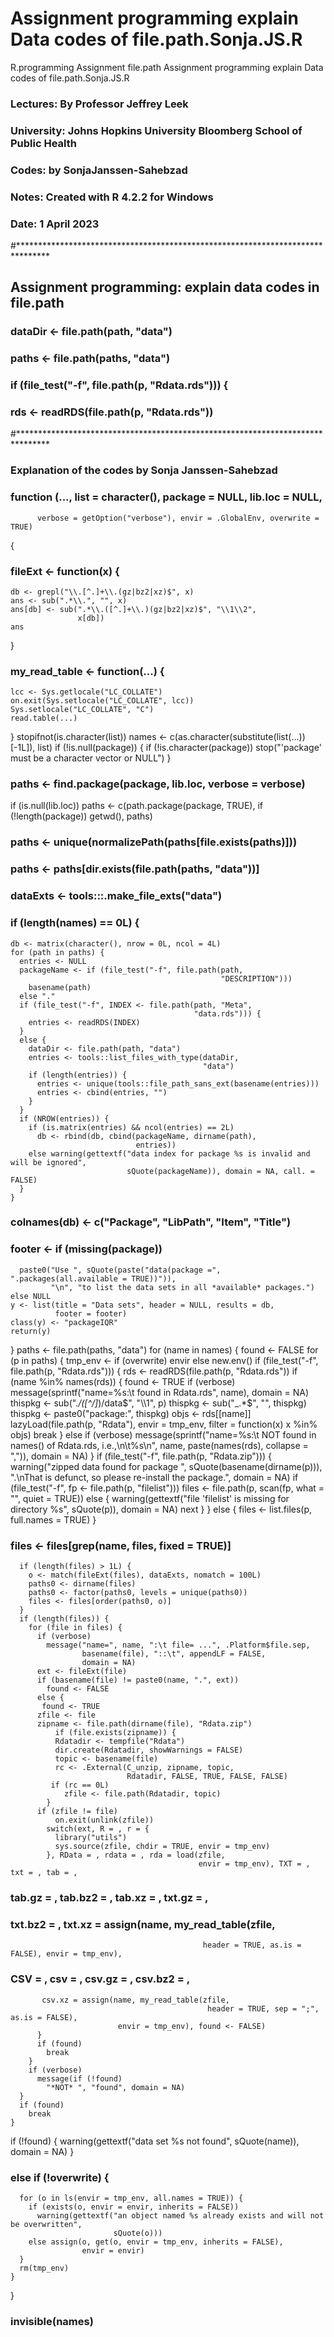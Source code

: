 # Assignment programming explain Data codes of file.path.Sonja.JS.R
 R.programming Assignment file.path
Assignment programming explain Data codes of file.path.Sonja.JS.R
###   Lectures: By Professor Jeffrey Leek
###   University: Johns Hopkins University Bloomberg School of Public Health
###   Codes:  by SonjaJanssen-Sahebzad
###   Notes: Created with R 4.2.2 for Windows
###   Date:  1 April 2023

#*******************************************************************************
## Assignment programming: explain data codes in file.path
### dataDir <- file.path(path, "data")
### paths <- file.path(paths, "data")
###  if (file_test("-f", file.path(p, "Rdata.rds"))) {
###  rds <- readRDS(file.path(p, "Rdata.rds"))
#*******************************************************************************
### Explanation of the codes by Sonja Janssen-Sahebzad

### function (..., list = character(), package = NULL, lib.loc = NULL, 
          verbose = getOption("verbose"), envir = .GlobalEnv, overwrite = TRUE) 
{
### fileExt <- function(x) {
    db <- grepl("\\.[^.]+\\.(gz|bz2|xz)$", x)
    ans <- sub(".*\\.", "", x)
    ans[db] <- sub(".*\\.([^.]+\\.)(gz|bz2|xz)$", "\\1\\2", 
                   x[db])
    ans
  }
###  my_read_table <- function(...) {
    lcc <- Sys.getlocale("LC_COLLATE")
    on.exit(Sys.setlocale("LC_COLLATE", lcc))
    Sys.setlocale("LC_COLLATE", "C")
    read.table(...)
  }
  stopifnot(is.character(list))
  names <- c(as.character(substitute(list(...))[-1L]), list)
  if (!is.null(package)) {
    if (!is.character(package)) 
      stop("'package' must be a character vector or NULL")
  }
###  paths <- find.package(package, lib.loc, verbose = verbose)
  if (is.null(lib.loc)) 
    paths <- c(path.package(package, TRUE), if (!length(package)) getwd(), 
               paths)
###  paths <- unique(normalizePath(paths[file.exists(paths)]))
###  paths <- paths[dir.exists(file.path(paths, "data"))]
###  dataExts <- tools:::.make_file_exts("data")
###    if (length(names) == 0L) {
    db <- matrix(character(), nrow = 0L, ncol = 4L)
    for (path in paths) {
      entries <- NULL
      packageName <- if (file_test("-f", file.path(path, 
                                                   "DESCRIPTION"))) 
        basename(path)
      else "."
      if (file_test("-f", INDEX <- file.path(path, "Meta", 
                                             "data.rds"))) {
        entries <- readRDS(INDEX)
      }
      else {
        dataDir <- file.path(path, "data")
        entries <- tools::list_files_with_type(dataDir, 
                                               "data")
        if (length(entries)) {
          entries <- unique(tools::file_path_sans_ext(basename(entries)))
          entries <- cbind(entries, "")
        }
      }
      if (NROW(entries)) {
        if (is.matrix(entries) && ncol(entries) == 2L) 
          db <- rbind(db, cbind(packageName, dirname(path), 
                                entries))
        else warning(gettextf("data index for package %s is invalid and will be ignored", 
                              sQuote(packageName)), domain = NA, call. = FALSE)
      }
    }
  ###  colnames(db) <- c("Package", "LibPath", "Item", "Title")
  ###  footer <- if (missing(package)) 
      paste0("Use ", sQuote(paste("data(package =", ".packages(all.available = TRUE))")), 
             "\n", "to list the data sets in all *available* packages.")
    else NULL
    y <- list(title = "Data sets", header = NULL, results = db, 
              footer = footer)
    class(y) <- "packageIQR"
    return(y)
  }
  paths <- file.path(paths, "data")
    for (name in names) {
    found <- FALSE
    for (p in paths) {
     tmp_env <- if (overwrite) 
        envir
      else new.env()
     if (file_test("-f", file.path(p, "Rdata.rds"))) {
        rds <- readRDS(file.path(p, "Rdata.rds"))
        if (name %in% names(rds)) {
          found <- TRUE
          if (verbose) 
            message(sprintf("name=%s:\t found in Rdata.rds", 
                            name), domain = NA)
          thispkg <- sub(".*/([^/]*)/data$", "\\1", p)
          thispkg <- sub("_.*$", "", thispkg)
          thispkg <- paste0("package:", thispkg)
          objs <- rds[[name]]
          lazyLoad(file.path(p, "Rdata"), envir = tmp_env, 
                   filter = function(x) x %in% objs)
          break
        }
        else if (verbose) 
          message(sprintf("name=%s:\t NOT found in names() of Rdata.rds, i.e.,\n\t%s\n", 
                          name, paste(names(rds), collapse = ",")), 
                  domain = NA)
      }
      if (file_test("-f", file.path(p, "Rdata.zip"))) {
        warning("zipped data found for package ", sQuote(basename(dirname(p))), 
                ".\nThat is defunct, so please re-install the package.", 
                domain = NA)
        if (file_test("-f", fp <- file.path(p, "filelist"))) 
          files <- file.path(p, scan(fp, what = "", quiet = TRUE))
        else {
          warning(gettextf("file 'filelist' is missing for directory %s", 
                           sQuote(p)), domain = NA)
          next
        }
      }
      else {
        files <- list.files(p, full.names = TRUE)
      }
 ###     files <- files[grep(name, files, fixed = TRUE)]
      if (length(files) > 1L) {
        o <- match(fileExt(files), dataExts, nomatch = 100L)
        paths0 <- dirname(files)
        paths0 <- factor(paths0, levels = unique(paths0))
        files <- files[order(paths0, o)]
      }
      if (length(files)) {
        for (file in files) {
          if (verbose) 
            message("name=", name, ":\t file= ...", .Platform$file.sep, 
                    basename(file), "::\t", appendLF = FALSE, 
                    domain = NA)
          ext <- fileExt(file)
          if (basename(file) != paste0(name, ".", ext)) 
            found <- FALSE
          else {
           found <- TRUE
          zfile <- file
          zipname <- file.path(dirname(file), "Rdata.zip")
              if (file.exists(zipname)) {
              Rdatadir <- tempfile("Rdata")
              dir.create(Rdatadir, showWarnings = FALSE)
              topic <- basename(file)
              rc <- .External(C_unzip, zipname, topic, 
                              Rdatadir, FALSE, TRUE, FALSE, FALSE)
             if (rc == 0L) 
                zfile <- file.path(Rdatadir, topic)
            }
          if (zfile != file) 
              on.exit(unlink(zfile))
            switch(ext, R = , r = {
              library("utils")
              sys.source(zfile, chdir = TRUE, envir = tmp_env)
            }, RData = , rdata = , rda = load(zfile, 
                                              envir = tmp_env), TXT = , txt = , tab = , 
  ###          tab.gz = , tab.bz2 = , tab.xz = , txt.gz = , 
  ###         txt.bz2 = , txt.xz = assign(name, my_read_table(zfile, 
                                               header = TRUE, as.is = FALSE), envir = tmp_env), 
  ###          CSV = , csv = , csv.gz = , csv.bz2 = , 
           csv.xz = assign(name, my_read_table(zfile, 
                                                header = TRUE, sep = ";", as.is = FALSE), 
                            envir = tmp_env), found <- FALSE)
          }
          if (found) 
            break
        }
        if (verbose) 
          message(if (!found) 
            "*NOT* ", "found", domain = NA)
      }
      if (found) 
        break
    }
   if (!found) {
      warning(gettextf("data set %s not found", sQuote(name)), 
              domain = NA)
    }
  ### else if (!overwrite) {
      for (o in ls(envir = tmp_env, all.names = TRUE)) {
        if (exists(o, envir = envir, inherits = FALSE)) 
          warning(gettextf("an object named %s already exists and will not be overwritten", 
                           sQuote(o)))
        else assign(o, get(o, envir = tmp_env, inherits = FALSE), 
                    envir = envir)
      }
      rm(tmp_env)
    }
  }
###  invisible(names)
